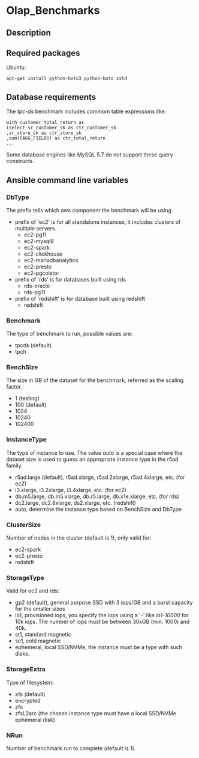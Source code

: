 # Olap_Benchmarks

## Description


## Required packages

Ubuntu:

	apt-get install python-boto3 python-boto zstd

## Database requirements

The *tpc-ds* benchmark includes commom table expressions like:

	with customer_total_return as
	(select sr_customer_sk as ctr_customer_sk
	,sr_store_sk as ctr_store_sk
	,sum([AGG_FIELD]) as ctr_total_return
	...

Some database engines like MySQL 5.7 do not support these query constructs.


## Ansible command line variables

### DbType

The prefix tells which aws component the benchmark will be using

* prefix of 'ec2' is for all standalone instances, it includes clusters of multiple servers.
	* ec2-pg11
	* ec2-mysql8
	* ec2-spark
	* ec2-clickhouse
	* ec2-mariadbanalytics
	* ec2-presto
	* ec2-pgcolstor
* prefix of 'rds' is for databases built using rds
	* rds-oracle
	* rds-pg11
* prefix of 'redshift' is for database built using redshift
	* redshift

### Benchmark

The type of benchmark to run, possible values are:

* tpcds (default)
* tpch

### BenchSize

The size in GB of the dataset for the benchmark, referred as the scaling factor.

* 1 (testing)
* 100 (default)
* 1024
* 10240
* 102400

### InstanceType 

The type of instance to use.  The value *auto* is a special case where the dataset size is used to guess an appropriate instance type in the r5ad family.

* r5ad.large (default), r5ad.xlarge, r5ad.2xlarge, r5ad.4xlarge, etc. (for ec2)
* i3.xlarge, i3.2xlarge, i3.4xlarge, etc. (for ec2)
* db.m5.large, db.m5.xlarge, db.r5.large, db.x1e.xlarge, etc. (for rds)
* dc2.large, dc2.8xlarge, ds2.xlarge, etc. (redshift)
* auto, determine the instance type based on BenchSize and DbType

### ClusterSize

Number of nodes in the cluster (default is 1), only valid for:

* ec2-spark
* ec2-presto
* redshift

### StorageType

Valid for ec2 and rds:

* gp2 (default), general purpose SSD with 3 iops/GB and a burst capacity for the smaller sizes
* io1, provisioned iops, you specify the iops using a '-' like *io1-10000* for 10k iops. The number of iops must be between 30xGB (min. 1000) and 40k. 
* st1, standard magnetic
* sc1, cold magnetic
* ephemeral, local SSD/NVMe, the instance must be a type with such disks.

### StorageExtra

Type of filesystem:

* xfs (default)
* encrypted
* zfs
* zfsL2arc (the chosen instance type must have a local SSD/NVMe ephemeral disk)

### NRun

Number of benchmark run to complete (default is 1).

